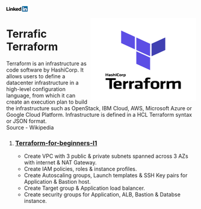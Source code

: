 [![LinkedIn](https://github.com/vivekyad4v/public-images/raw/master/generic/LinkedIn-vivekyad4v.png)](https://www.linkedin.com/in/vivekyad4v/)

<a href="https://github.com/vivekyad4v?tab=followers"><img align="right" width="280" height="220" src="https://github.com/vivekyad4v/public-images/raw/master/terraform/hashicorp-terraform.png" /></a>

# Terrafic Terraform
Terraform is an infrastructure as code software by HashiCorp. It allows users to define a datacenter infrastructure in a high-level configuration language, from which it can create an execution plan to build the infrastructure such as OpenStack, IBM Cloud, AWS, Microsoft Azure or Google Cloud Platform. Infrastructure is defined in a HCL Terraform syntax or JSON format.     
Source - Wikipedia

1. ### [Terraform-for-beginners-l1](https://github.com/vivekyad4v/terraform/tree/master/terraform-basics-l1 "Heading link")
   * Create VPC with 3 public & private subnets spanned across 3 AZs with internet & NAT Gateway.
   * Create IAM policies, roles & instance profiles.
   * Create Autoscaling groups, Launch templates & SSH Key pairs for Application & Bastion host.
   * Create Target group & Application load balancer.
   * Create security groups for Application, ALB, Bastion & Databse instance.

